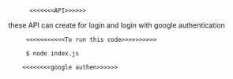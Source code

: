           <<<<<<<API>>>>>>


these API can create for login and login with google authentication 

         <<<<<<<<<<<To run this code>>>>>>>>>>
         
         $ node index.js
        
        <<<<<<<<google authen>>>>>>